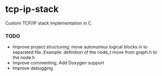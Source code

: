 # tcp-ip-stack
Custom TCP/IP stack implementation in C 

### TODO
* Improve project structuring: move autonumius logical blocks in to separated file. Example: definition of the node_t move from graph.h to the node.h
* Improve commenting; Add Doxygen support
* Improve debugging
